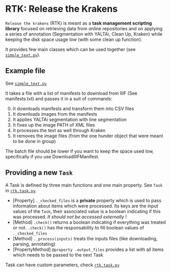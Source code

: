 RTK: Release the Krakens
========================

`Release the krakens` (RTK) is meant as a **task management scripting library** focused on retrieving data from online 
repositories and on applying a series of annotation (Segmentation with YALTAi, Clean Up, Kraken) while keeping the disk
space usage low (with some clean up function).

It provides few main classes which can be used together (see [`simple_text.py`](simple_test.py)).

## Example file

See [`simple_text.py`](simple_test.py)

It takes a file with a list of manifests to download from IIIF (See manifests.txt) and passes it in a suit of commands:

0. It downloads manifests and transform them into CSV files
1. It downloads images from the manifests
2. It applies YALTAi segmentation with line segmentation
3. It fixes up the image PATH of XML files
4. It processes the text as well through Kraken
5. It removes the image files (from the one hunder object that were meant to be done in group)

The batch file should be lower if you want to keep the space used low, specifically if you use DownloadIIIFManifest.

## Providing a new `Task`

A Task is defined by three main functions and one main property. See `Task` in [`rtk.task.py`](rtk/task.py).

- [Property] `._checked_files` is a **private** property which is used to pass information about items which were 
processed. Its keys are the input values of the `Task`, their associated value is a boolean indicating if this was 
processed. *It should not be accessed externally !*
- [Method] `.check()` returns a boolean indicating if everything was treated or not. `.check()` has the responsability
to fill boolean values of `._checked_files`
- [Method] `._process(inputs)` treats the inputs files (like downloading, parsing, annotating)
- [PropertyMethod] `@property .output_files` provides a list with all items which needs to be passed to the next Task

Task can have custom parameters, check [`rtk.task.py`](rtk/task.py)
